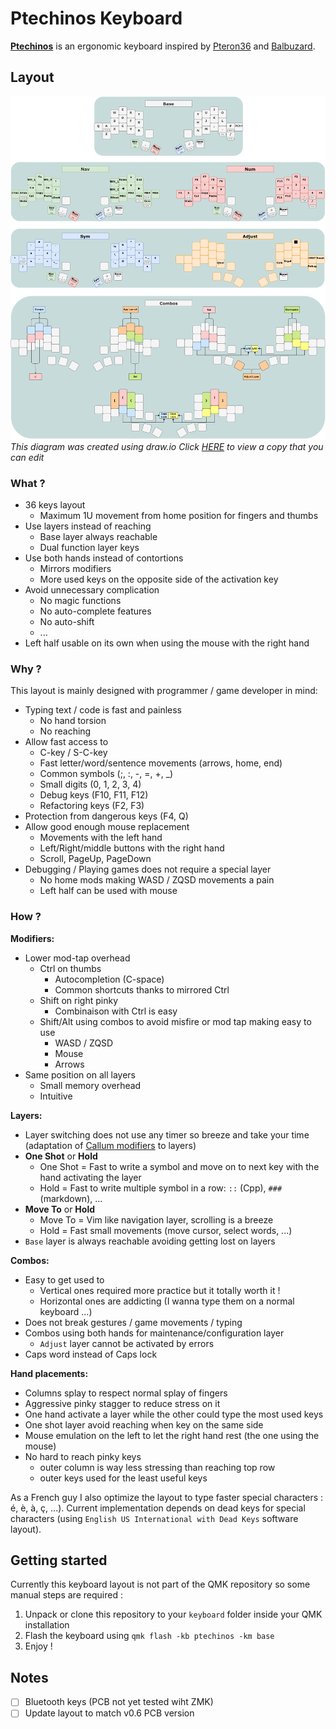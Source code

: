 # Ptechinos Keyboard

**[Ptechinos](https://github.com/JeremyBois/Ptechinos)** is an ergonomic keyboard inspired by [Pteron36](https://github.com/harshitgoel96/pteron36-split-keyboard) and [Balbuzard](https://github.com/brow/balbuzard).


## Layout

![Ptechinos layout](./layout.svg?sanitize=true)
*This diagram was created using draw.io*
*Click [HERE](https://viewer.diagrams.net/?tags=%7B%7D&highlight=0000ff&edit=_blank&layers=1&nav=1&title=Ptechinos.drawio#R7V1bk9pIsv4t54HYc04EDlXp%2FthXe3Ztz6zbsx7vy4YA0c2Yhl6gbff%2B%2BpVAJaTKkpCgVFmiqydi3AgkWvoyszK%2FvNTAvnr8%2BXYVPT18WE7i%2BYBak58D%2B3pAKbGDMPknPfKyO%2BL42YH71WySfWh%2F4G72nzg7aGVHn2eTeF364Ga5nG9mT%2BWD4%2BViEY83pWPRarX8Uf7YdDkvf%2BtTdJ99o7U%2FcDeO5jH42JfZZPOwOxpQf3%2F8XTy7f2DfTLzs%2Fh4j9uHswuuHaLL8UThk3wzsq9Vyudn99vjzKp6nD489l915txXv5n%2FYKl5smpzw9Z%2FT9%2Fbb6PPvf%2F3w9vvV8%2BJvi69%2FDLOrfI%2Fmz9kNZ3%2Fs5oU9gdXyeTGJ04uQgX3542G2ie%2BeonH67o8E8%2BTYw%2BZxnr09XS42GYiEpq9n8%2FnVcr5cba9lXwXXl9eXyfH1ZrX8FrN3FstFcsYlvCP258WrTfyzcCi7w7fx8jHerF6Sj2TvDm07e9wvTI5I%2BMbdHfqxB5C4jr07%2BFBAz7cs9tkok5v7%2FCv2jzb5JXu6LZ40PbMnzfSY6TUBz9hnUBQfMQ2tjh6wfWYPGIiyx2xpWY6VPmTn3B%2By7VHRQ6YqH7ILHvLfwVM%2B8Fyj9dNuNZzOfqZYlB60k72%2BjR5n8%2FS%2B%2FxGvJtEiYh%2FLvoVAPKZu%2Bl9yvAxyGZ3kc972J7te4fjuJz2DLYZW8iKFa5YsuRfz2f0iObZZPnVio4hvAWxF6uN0BawHgL0wwB4DLCGaIesDZL8YZI9C1uWQtaDzphTZACB7Y5A9CtmwjGyIrLIhAPbOACtFZR1klWXcQQHaawOtDJ0lNrLSEkhY%2FNNAK8OFyhk3NGghQ%2FKHgVaKQQ6wDTLkZq4MtFIMMnbgQ0SMkDffpE%2FkKVok74zn0Xr3rd6%2Fn1Oy%2B3K0%2FLl%2FURICdjB9yMP1FtwkQraI8%2FRz%2B9H9Sd799t8bOkj8yAubfWdyD7uvzd4%2FVchWy020mS1TDIkrX%2BiqxawsjlVCJ5azkihKEDqbrbpsqWD2BU3oIEP21diTY6B1Pc6eMFONBi3kyH430B4DrWdpxqQQSJL9YqA9ClpHLyqFQJLsnUFWij12se0xpMn%2BaqCVYo%2BxaTIKabK%2FGWhl2GN0moxCmuyjgVaKQQ6RDTKFNNkHA60Ug4xNk1FRCZMhyuSYZGyijELOQjFRFtwOghsFRNlQR6ZM0WrB6oJ1YcoopFM4qTsoU8kjEctUIgRxU3Hag5Q%2B%2FwZFgVWispMoatVA3V6EykIogTClZePjQdtDRcWxdmdiAKkXhtxk9v0kKZAmTncvj5XSlB%2Fe%2FrUqZawsS5MoDqZjoSyNg3g0FRg0CeI0DMo1qj7j4%2FHkCRI%2BF5M%2Fn9cbZYpft2ZMY28sBGnihyNLUlLEt7UDBVI1OxN98tJecviKC%2Bl95rKkv6%2B%2FxZvxQ%2FbiMJKicu%2BGprpw3Nr%2BVC7pvKQkVmU8W9x%2FTt%2B8HrqSFn2uzJhic3Y2JHaYCU0fyJFW2hrnj31%2FkK26wJp%2FjL4XzPbuaxX7BjUmYuLGwcQRCVpAR%2FZW0Dqw23aAbSJsUb%2BXHD%2Fg4%2FOjPuv0NBjH4iVgFLiOCyVE%2FnqgAdiQKdpqpbxIzxoITPpRcV4DhaxZhirKILow9tTVzdgLSKNbaxDeDkJnEPgnw13E1z0aXzXs0eNsMkn%2FAilFL1wMRy1soAWVVhnQ3uDyanBzO7gMUpJHIuL0kC93Toi7fEUsOuLQoX9%2FtVnNa1bUBi2XzR14pvaiBZahG2VAjJPnHq%2FqEJpHo3h%2BuVxN4hXXx8khn0tEHedXLsuToe98kZug21a0fLOCJfmtttCLN%2Bjz6A9lwe%2FavmbwQ1f9k9TF%2FNWkgqhdtuvohXCsm7wA7WcD7VHQ8h3e2OWrDvTGpTpkrwhaXmuxy6Uc6H%2B%2FNdBK0VrsGNqBufl%2FGGilaC12TY0DE%2BCnFzu8Tmh5rcWuhHNgUvtXA%2B0x0OaTpbTxkGF%2B%2Bb2BVgq06G4UJLXeGGilQIu91rqQsfrNQHsMtD6XfECvXnVPThwT%2B0ABWdPShMoLfdqxoxVFB41S00Y4mwgn3xKBLpyQTxucH%2B2ipteftzzoY2FcUVNES4tRWXL6MJtu2pcpvZI0iwxpYknrPGZEzqq4AhLveWawluGOhmWsKev3R8O6uuPmZMvx6WJuDIdCw5HzimjCBHnEq8%2FRSKqTIaF87oCTkRfTqfEUh3wRlWthexOQM7wwMB6CkQa6wQj5wS%2Fv%2FiWXIjxDGLmeWMfGJowgF1goaSRsgR0vJ3Gj1ZrWjYlLrkgLS%2Fbuoh3wAGcoN1yjvEOR1d%2BDRGNJblK4%2FUHgGFzb2QMf2R54ApaxS3twZeyBFHsg6G9WKzeQAPx9MVkaGNt5dQ42jIIxwc%2BwpdigWGfEXYJtxCHFdrV8ejEwtrKp6CGWB9mzJMTSZRZrFzACskwCroQtjWypdJCLpjzIY71LLm20sw5FanEoYgfOXvU8l5IfqzLu1UuZZaDucKijh71C1uvaoNjKAgcUGUUB6dUJYeGdG5TADGPzFb6Ah2rLUbg6cBTHN%2FbrKiq87camKHxBO%2Bd1vP5mHK82xtulyO6zD5mmD5fEgNjGbKMzFD7kmT5cUgNiG4OKzk%2F41RtPFSt8S6NwOq8Bfk0DcvjpZi6bN4UmEYJ6LzMgRyLihPCIY6%2FGMJRKAuJPxpLX6i3h6vfR2axAEEal88q9VHcNlrVYcgV26PxyAOMcUJqR%2FHJhcG2no9hUB2PNTti%2BoLATgTe4IIOOdiI4c8HgFT7AVngYTP0WrTcmo9ROwdGD4gDGU%2B8NQdVaH9EZqgBGQTeLiUGxltzgQll8j1iwbUsnntP55Yh4KNEdJ5iq%2F3BpG31sAyL%2B4ggz7x8uTXl5LYg21YwxDiBb9OHSNSDWgsgn4LBBDCFXdLV87CuIamY6AE3ELvQOq6fJmJkOurdm22wnyzziCYA0KW3NDiE1ZWY6yHLEOKzZEFw0rDucBqPZTAcpQlMWyFs3%2FU8bw8EoMDRhgpTXrS7%2BYL6D1QFXIt%2FPSo0%2FmFfPauMPQrrLQFgLoUt1gxCSXbeewbAWQ6%2BMITphGUKW61bu3mNnh6FncRhit5eEkOQyathODbHJ5hBSXEYL22khdqMAsSDDpdEwA01hBE4NNsVFLMhx6TPMQFcUOXuKnvchzDroOcxAUxh5m4oeYRCrmjZqWr3WgFhy6lr5rMGF3VXJG78dppyG3py%2BrNuJsSh3VQXqarIcPimPDHUDyFUqljoBv8RK6I3tEKMYskZJXQqa871wSigaEOtATJwfDkVsfoJYApKJGhTrUXQ5FLEZCmJBmsnY03b2FLtenFiQZjLmtKU5xeaZiAWJJmNNW1pTdKaJQKbplhhdbGVP0ev9CYFE0y0xytjOouIzTQyyEkVxZWBsZVPxmSZSzTQVhk7cvTx2NI2iQAUNbb6s6HguaBLFwbSBAHjjIB5NmwnAOrmr2eL%2Bc%2FrieujKEYmA9VtkEuGxwA9PIqoHlSjiHoPbQXCjgHsc6kg%2BKnILWOGaNuQjgbTVx%2Bi7TLh56yKhbr66Up6zO0jWxeMTVD6sfVYMs6BTsDTzSKL%2FoHC6UbOZNlU6LwFp3%2BaQxp51Q4hg5u85jTdChzyk2kEOqbKPz6c3OxVsuEQXMY8RqqMCPYy4zxlxfBeRCV5x9sJuM2sO6VfXw8JntmXAz%2BWJPRZ5Y7UhEApjRgM%2FD%2F9QFv4hN8lSA%2FwFdQKBVM%2Ft7JgfzynbcPwEMxWUCYQGxFoQuWYi%2FFoPCqMpo4jtFBE9NUlhnGT0sJ0eotcIUBj46DRUTlccOV3ET2oxzStx3wbC5qqIn15mrnDRr9FlfJWmIBIrLKcl8b1TGxYJGBBbgoju2TBKugDiG6kgSiD%2FNAcRf0m0IdmjyyA5XUHMrZc2VR62gLExKB5Aka%2Bcw0dRsGEI1WXHgdYwqumygsqI3mlrC1LgZppcTyaMkRw%2BXcbJERsSSAjz5OhZom2FHNrYA%2BWIDammc50od37iBIwH258RT5wEjNcVHVzq0qbWRSGvBCSHNudWBOwaaG6FA4mvgWdt62mtwYUuk5F0xZOG2uEpGDpsa7MPla4wcg0WvotdK8VyHKX1WhcuU1sYuXYn30HXRkGfzJU9uDDrZEuFDNEVEnJhQwNiO3UM0NVRQIX5unQfagsj7%2BN46DAKqLBsiTQwNjWpgY1uUiED9S8DYiuTqkG8UU0smZlzZzJzbsjRmaGF3Q%2FoiCqudJmIr6nxINwmV76HXXTlCrgn6kWP6Q3v%2Fm8QrUOUWhyiLnbZhwvZp%2F83GNZiyPXp4HMWroB6ck2Q1Mq2Bha6ba1gnnRp9NAUSGBSQ3STComnvxgMW5lUts8uHoaiEiwwLukvhaxbJ1OTzhp1YILR2%2BxcAU3Fvs2g2Mz%2BBug9Ba5gIEmBhzBgNjfEAfpkZbearcKfW6cX%2Fh0NJSkJRGijBzsiIsmMrVPFXypyDVjlhDb8pQeZrwS80xt%2Fa0YP1dZPVolAgyrdahHgQLe2P5U48yLXif0hvAFCj9M9yJiZAYanwrwnsfTBWcCqdTXB0Dsa4dbj7I4y7HmhtQyoA87HdLFHknoC5u2cJhiiQ55vy6AP5NXDjwvRw3aoYddhhcSoojejDodOedYdfljhwTjTzLrratQhKE9grW1o7TEejCoN%2FJ2NOsyHDWiDvy8obDBk4SGfneucx2%2FC8GFsNvAMgX8ARq7FzfewvTPWLcmnwnWZl6ctkrxCojdh%2BKJtZ3QZZaEtjHzPqYWukKJwySyP7bQRv37fF1Y1sBSH6SA%2BTjsFoyIUwyrqrjFGthZGyrGQ%2BJW4Pixb%2BB%2BDYSsM0Uv%2FfFG1gi4D2HqCIn4BkS8oMXBvzPrYCE6bcnCilxAFAm4nxZIOLkyRfD2WfIUmPpYCgidlBuSmYxUCqaYfECgl%2Bh7fbJ64GY7Yw%2FlmNuvczEMg7NmIgTCy3bUkLkZr6Z2JLSrxWmdceXGZxp44qTvxw5ElyUI4vBeGb%2BqF41MNpI0hdfXzxISV%2BQbS5pDyHeHorEUgrM83kDbfWYXvX0SfWx0IK%2BwNpMdrKTovFdbMbTCQHqOl6B2qoSASNpCe4h6hx8ShMCY2kB5tePGp5FBU%2F2AgPd7w4gcxoaAWYt8XIndw89nBGfrcOoo%2B0ioUMEe7Js%2BLm046P84PVGIR3cLSUEAe7VC9lFtEeIZguroFpKGQNqpv%2BY4fl3%2FOBP3be0sddtXCfdbiwRtw%2FLlZoYCBygz4BYN4tNpWnTKAE%2BNgh9xvBvQ2Bh6f0RCQVOloWW9w6Zll%2B0hLj01q5LOEqtoyGySFaUVSOHmIsV5TuvohJcDgY0%2FpSjAGQnKzul%2FCXj2DY50NRydHqGX4LskWHJ0doZZiwuuEyRkMogOlWjlgamrufJuDFHtWArWEsxI6g%2FSUyRh6QhrymQZ8SE251Im0ND%2BxFpvxolb1btMZSbKZbTjf%2Be385ekh8YqtyXNKokSrKEFwO3N6lR79fTEbLyfpb7lw7GfoFZgUT%2FyJVfy02rXtrpMHHW2LOgUfW788jra%2BubX9qnmUPrLoeZO%2BmC028WI927DuX8H5hbF%2BrJ5yf3AebwtB9x%2BBRNFiOZw9RvfxcHf7cXrnNayRV6QUcj7B8EitFYjv3cFOBFDLFKdJtonYJBG1BNTgXpXl7j5zfnDyFcHYTC%2B1BJyf0dATNBSfAmCcRAHSv%2F%2BIV1JhPDsqB2gmOiVHICXHcjDXho1vOiNRt5CCCPi5DFWTRG8JJrovRETEnLGyLTDUYLWETNzNp7vPBsdaHAnPqKKT5ATSb5%2FidbwxQNYDyaci8YGEpNt1PHq%2B1wPIBr3lmmgkduk9JfqSPyjTv%2BWNy7K5cVmE2ujRir49iz0Hm4b6gQ1DlXhyH7OHvlxtHpb3y0U0v9kf5R73n8%2BPTxmW6ePbn%2FJ%2BuZ2Kvv1MvNm8ZB%2BKnjfLsnjEP2ebP9LT37jZq6%2FZxdLfr38WX7ywF4vk%2FgsnpS%2B%2FsuulL%2FanbV%2Bx89abaLW5WK22cGdTIrbHbmfpo8vOmLBPbDMis%2FHuYPYRwk7JbsjevVt4tV4%2Br8bxb%2FFqlsAUr%2B52Q%2BKzqydn3scbwZt72f2SiQOpE7zdl9SByxyA3TfWfNJm6bEU%2B1pRXsXzaDP7Hpf%2BEpFYbk9NnmL0UvjA03K22KwLV%2F4tPVDUEN4csnGCt1VnEF6nuDOSX3Z%2FxV5J8ts5QW8oZOZ0MZKnuqvjcexOpyI7ant2aE9kGUOXB85D3sVqr1l9M4a9M2rHWu9TjCFFNoYi22W9CazQpXb2f5fTCMJdM3vKu8tw0i7FqgkoTWPVWlk1wls1F9vFo%2BfcZDseiwPybpcqir3hIqVqqw5PCdIYRgeCtBwxVcEY0NQQXVP1rTs8u8jbRwdb3wFufQcbmGvBAEbFYBsCVZUZx%2BfUqAICld92TjL4p%2B6DrWZu7zAs75NIbHYNPOz1LcLrt6ITN%2BDcNR95v5h8hm%2Fv6CLDnR%2BmixgRfZguYgE%2BMnee5%2B2aUucUaJQS5pw92B5YyCRyDUPtItd8pIc%2BxLlNjSU8X0to41nCE8VSX%2BazH6aG2rypQWezbX2Jz5PZ7MPRV5UP3oWDnZfv4WF9vnxoE%2BnoEGvehcBPaNi9oUPHk3gUjHpgq9HzGbZhPRWRIRR7b%2Flc%2BgzWXYd7%2BNkM25Ccimw4dbAJbXZlRcmMoW29VqfM57C3sXfOzoVPFfY6ZrIUGXluy0ANMlkOBeBfLR9HyzWAfP8g02d0QADq4OQmnIngOC5k3gvK6VDZXHcWsQQTwIX7O9rdYaWA6KphN2q3%2BqwHe6fi0niQ7hQUWGd0dsRRwIQVrHMH63JT24y7LifLkqUd9oqZsRPmiPbLAx%2ByLbRzD9zDHmvgqGXGThkw2i%2BsCZtppxHWChizgk3vItjqiVFn7q1G0VYAoO1HEr13yXCE7jMno8z06j4rq0DTdrPWXb0EtHpq2tXr6Ets9qT%2FjfjadfW6ChjMV8lWDwno1kevyXUVUJavsjwEajZ%2BzYALKUoDdjeajV8M5PanmK9vZhxoNnqG2dW3yq%2FvYAPNRi8dceGo%2BX4EvqZ6%2FHDgy6SrP300oL3iYB%2BNX3tCR7Gq25uCSV2L2%2FmUngaham8KJnUtguUx1SBIMYWRqrDG92T05Q%2F7jbXNN7fiT3nwDK3YEdaguB0fa31Zxa6wVjPBA%2Bo1%2BlwmT19Ssd96zW3LRFwX2zXzDKXYVTmzfljDirn%2FbQuuvHBY3kDEx9lksiXEgOTJcLEtDkfHb4Zj0B2O%2FaE9%2Bq6zIbrO9oYO6RvWHo%2B1Qrfr9%2FjXd7%2FcP719%2FvowDp6%2FPW%2Fol%2BmQUoBkmxyAVNKfvSOX9K%2BE7TCHznjJIocufIpsBzRsCp03JWxn1SoK3WHwV5zQEYXu9Yaay6u3NKNbef8A38%2FzBbSMf43j6cklyTv19DzCe3oNp0d05%2Bn5kHT5P%2BOxH8KR71XC99h9Q6h0Y31dn7e%2BrHkJy4tjRWI98uJyt%2B1r2aWT78X5gjl64qfoauHFeXyj8yEvzuXXkPYnZM0P3bp9fn9ov%2BQnCLRz%2B4CzgB4%2Bsg1Ke2R41IWPvtMzw8OvawfDR8%2BvPaErO9KfIlVN7QjvrGoQPprG%2Bo6y%2Brw34bL2QzysTWN9R4EJTCVgTzPyBakEvzW8r44WyhHRiBYSkLYuEpJyK5s7RRKkfFQiKU75EACa9j67OrJAMC9A65QPL16HfHabLwdqf4IasqA3Jb265oj4JUQlWSDGlEmS%2Fpj2zPGDNX4KGekKrE32oaPgnR8fo4Fe94fY7RfWPgje0YmaoD%2FkW8%2BwBllFfKzPdx8Y3PYLqNfoNZ%2BBAlLObJ47SFtvQNIkxMZe7fTLV7zXgBOEHPjM6uOBr3bX7Fe82YDL9traa76PDb4CluV1D7B3gcY72OFaqICGMQPsU26WaAe9goZqM%2Bc69fI87Rb6UAEj15GHP429bR04wH7ihyPLAtgriuI4Tz60sB35UMl%2BNN048gzjA458jrii5nlu%2BQ5tbGI9VLv9jFR%2Fva0eq8E45PzyEH12VQiJtwSk%2BKxdcWv7U7tWF0VrvRud%2BD6ebthfvTvyeVuQMHQlyQav%2Fxa6C6eWqOvAwuul%2FR7npYcW9oYkYX83o9ETYt%2FjF3GKDbGQdJtvdmZskbwzzuxxcvjfz8v0jdHy5%2F5FCX12MEVnuN6ieJF8gNCnn9uP7k%2Fy7rf%2F3tBBaA0ubPadyU3svjZ7v8swgKoLAXGJ%2FmFYdivcAN2wQLbv7uWx24jgeLgnURxMG0QE3jiIR9NmxqQTHyEoz1Jj9XFoONuWkOCTbV2cGusS3A6CGwXW5RVnEwgtix26ebEtSC7qHLVQvKhFrv0hXPWf23D0QIeSIKQat8ZgMvvODMHH6HvBRBTe6DJ%2BOWE9cuNg4oiEI6Aj%2BzgGuhN5ABvnaiAQQmISCMTzY%2FcCIdFDmQbjWBzujALXcY8Kd7qRCK4WXAMXBbKY7682qzlAuvwAD%2BDefG1g4Fs1i0CUATNOHny8EiCWNw7No1E8v1yuJvGKXSjbXoRbLvZlKDU%2BRjl26iAS8QiMf20B%2FGysSAfwQ4LTwM%2FDP5SFP7ED3fCHJObNehw9QWcxucUNh3JlY01VY05zJEUCVm59Ky8JEnQzP4dlii0fppg8ATp2d8bZzP%2FsJmZzWKfEfsR%2B2s2IvBT3Zhpjz9B2qY5o69tX2e%2B9O12PQ5t4LjraRMgEGrRPRtuzeLRdfN0mkIAzaHei29TSQLcpALPt9p2a79fJbaxZ2HazNkV3cMqDTQQjISs2x8xcYezRbNRm8pYbnAPbY3rOoVO6mdyQP1wNrVCn84XlVaSAtSXUYG0xfb%2BqogRfJdri4TanLS2WzKVFt7GeNpvWeXBEkKfF0uHynAMLCqoWjoBvU%2BNO6GrZ6E2zuaYDf6CT6qh0UsWGxMwaq5F4wRbtGhsSj1%2BoDhoSfpeS1iewoYMdW57ebG2mqeUBDqsORCdRW0WtYyGaojY4fuqsTQJ89E1So6NmKbatTB6c%2BjY%2B2vomNfo9r4RYhIdbg6wG1Ter0Xe4XR5uDdIalGoLd7%2FTGsCWJ2s3Pto2ALNtWuPP58enQqJA8yzHNq%2BRxDVbycnqxrbHbmfpo2OZEPaJbevGbLw7mH2EDMrpEXsAkifbaPS3eDVLYIpXd7sq0%2BzquwBU8ObeVn3JxIGcFvJSwZY4FYkXPYJeYtm8RbTrg9jEhlq1Z3QUxVIRQa%2FFIih33wV5DTTAt9Ehq0tdY%2F7O1%2FwJGD%2FNzR8I93Q1f%2F0h8XQ1h8D31yDtTE0psiIeh7oa%2BP6GtVPm6%2BAnB3H2Dj1yA%2BJjcoqneAqN9yGyO3EURJ4AeRMWfrjaMup7TJ7YRTOna3edGpchCMpXDrgru1wbUuav8dc93bc5lJ8M2yY0wQlqEpq0P3S4nhukQl9Ih4wma%2FjSIzQsBoa5TWwXGloHbG5BxmhvQkVeaq9lB5FsAmXXFj%2FgdcBhvUOSDXEQOnylsp1t%2F1a5ZLj0wCkdmVb28Hs5YVXmppnyJqyGnJjZDsE3tVQtzDpWj6gavsoNytahesRWMkdZ31ms3W%2BLEAKt1yD1aKsdrSzRtPdrOL7nORqCr7j%2B3Dsd7X5wT77NV4d6FB9ttekCesh6nw3aIT%2FORAu0T6Ma5UbO7HcTOSuPnDNm8XwiZyvsT%2BSsdp%2B5LgLn6lAZZao5oK91CJz1pZ77XauZ7x2mUyE2u7KGaPfbi%2FL4pl0duiyc05o5FQ4cKfopFPgpnCt3dOFalbtDgrI3lflbe1eqqUfWwvlBm2QimjvCia5lv%2FFtx%2FX80CLUdpplc%2BF1edKAhP4bByakD2SfW3e9eiA5oe3kFUcBa33ek1d42dWhItjRd%2FJKz10qMI1TAxrS6c0YjL65VEC3lVbAVaDdm6rlvqENdFuD8lbnfIuZsftW%2BXSiFtHx%2BVYz6wa3Wj9NXIh7WnXeqeV4R85Ms8NSyPvGspwDYe%2F2VR71Dk6udHaQK51blw0TvpT%2B4FgjLzjxBLaxd8fho77cbV%2FKhoFd0sDHdA1J2xHchO8N16FK3NV3CHjf4QYtczrA3R%2FOTxbcasaaCbRb6WDeCrhhZerF01Ny4H30vBg%2FAKhP2D4pT3vrvH0S5YfPiXZP8l0IUXe7J7mQwbuY%2FPm83mxRekme4GsDKSAcSI4FQWLb1yoCCRJvl9H423r7WCTikzf764wPsQjHlqXNntDUKdYjIVvG7xn6ORo13DP0RC3bpqt0RtGDIIoqL9VuJecKOTAeRK12J%2B%2B9MFkShGmY%2BzB1NtsjSmUpBDDoMhqpnnDrRfVtsczk2LLjSsFrUJ6iqDZ3mAvonqMJyhdpOrdgCJzPPPiWXOcL%2F2j2TdV%2FG%2B9zHXGGp6JoxTuNNzdabbQ6FV4wmqOhKsJLkZA3EKyBSXJpGfymM9JqyEJex3B773OPrKgDGjTw%2FSiP6mBxjzRGvbO6VamrakGvlLuDyVRqNx4wyUQOOZtKXT43esCg0aDeAnZlz%2FSdSt082W%2F0TJaeMW6qP3rGT1XTVc9gsfNltIaU7DlN27C2PwLHZV9IVUyrrXeK8D6ebthfvTvyeWtGhm6daLdo5A7Kg1lcRtCj5b48YWn0lq17EnKC89kiHrK%2FbcsKvtk10QBScE%2F6PfHHtizgYcLRq%2BIby9RmxXV%2BFP7IxXL1GM23p1rcl%2FgVX%2FJhmdiN7ItGK8FdNWE4%2B3O7w97dGX%2Bxd8v55MBNCHEU3BYQ2LIQn2w3K8fV0AMmsqISIPclOOsY0JF93KSaTszfkHBzzN1sdCei%2FRM2C5yz%2FeMv9mtyP%2BuH5FDf9d9YsDoLJjyxE5sGpkRINmqjwHVcSx%2BjxiX1PMvDtmnVSX5j0%2FplEYxNMzYNxaaV5wKENuTXFdu0VjUvTSVKJ0UxNkubOzA2q4c2y2cpOH38MGHvl7FZGt6IsVl1NqsrCyVtEn9mog41wYyDeDRFNFFB4GtmonxhH6MJFXtoAIwJMyZMhQnTzYIJW3NbWTBjv3S4EWO%2FjP1SESVqRmyx%2FvfX44GZAgxj%2F7Sxf6%2BuAKNMkoWWjW3%2FhJNYjf0z9k%2F7OzP2r2%2F2j7rl%2Blvqops%2FCfW39OzNn9GmXfR09MaDUJs6HCXq%2BtppmYQqT6NlRst00jL9ekl8CXWHRsuMlumkZYRr2cPvWPCrK%2BGMlhkt66WW8WuZBrRUde2W0TKjZb3UMsInvxRq2b9u%2F3m1%2BfH47a9%2FDv9x%2Bcsv76P%2FRMuhKHV%2FIugSMpn9m6Lt%2BmUnhbiOurSmEFlRUtMgKwNZwaQjpcgK0jXudVtwJWHJ5jRL2bEin2gFJE8Cjh4%2FlcwJm9neoCscRbyz0dAjUgr8TBd02yviOg2yMpBVaHvfffgcuZ%2B%2FRn98%2BPvL5uvq8u2X53dCf8mkygcmVa79nZlUeX0QKa6ePCZ%2BjFbjwkA8Ga4L11enkgEV71kHrODH50eZQMsqiU2XvGAcb%2BfS6949mY%2BMZjlbtvhhoSyKIAt27DhboZMJNIX72tyB6ffuYb%2B3dhYL7iImsFh3L49VAiRPEqQ1dSSoT6I4mI4h6tp1djh81RG2PFQXNpsVTK8bMStY3QpmWs%2FO1EBBovD9xXwDID5lP4lx7E7TZ67zfhIBOyXfm8QT7fFmC6CRsZ9E7b7sHWKTD3PXGhu3GTZUJTaNFvar6GndYP3YHXq%2FHH9r6BaeuzY6%2FKZDbihg3W2VeFe3aOiNdy803HHsBnj73eD96fvHd3eXd2%2FHl8HD%2B%2B%2Fe9Pbee6nJsqT33sTlI1aFz3f3MJsW3eXdBSuQL%2FszBxyt5rsvMGfLEggMS9A1F5h5NIrnl8vVJF5x7hiXvMuTetXpvgrREQhYdYkTLQ%2BuJKHfaCEnXkfCVE1jGmHSXZhcWh7Xlb%2FGEqZqhskIk%2B7CNMw3Y2fSxJxWLGmqdmONNPVAmsq1vIEDs7KSpCl5uVqm8ObvvU1gefiwnMTpJ%2F4L) to view a copy that you can edit*


### What ?

  - 36 keys layout
    - Maximum 1U movement from home position for fingers and thumbs
  - Use layers instead of reaching
    - Base layer always reachable
    - Dual function layer keys
  - Use both hands instead of contortions
    - Mirrors modifiers
    - More used keys on the opposite side of the activation key
  - Avoid unnecessary complication
    - No magic functions
    - No auto-complete features
    - No auto-shift
    - ...
  - Left half usable on its own when using the mouse with the right hand


### Why ?

This layout is mainly designed with programmer / game developer in mind:

  - Typing text / code is fast and painless
    - No hand torsion
    - No reaching
  - Allow fast access to
    - C-key / S-C-key
    - Fast letter/word/sentence movements (arrows, home, end)
    - Common symbols (;, :, -, =, +, _)
    - Small digits (0, 1, 2, 3, 4)
    - Debug keys (F10, F11, F12)
    - Refactoring keys (F2, F3)
  - Protection from dangerous keys (F4, Q)
  - Allow good enough mouse replacement
    - Movements with the left hand
    - Left/Right/middle buttons with the right hand
    - Scroll, PageUp, PageDown
  - Debugging / Playing games does not require a special layer
    - No home mods making WASD / ZQSD movements a pain
    - Left half can be used with mouse

### How ?
**Modifiers:**
  - Lower mod-tap overhead
    - Ctrl on thumbs
      - Autocompletion (C-space)
      - Common shortcuts thanks to mirrored Ctrl
    - Shift on right pinky
      - Combinaison with Ctrl is easy
    - Shift/Alt using combos to avoid misfire or mod tap making easy to use
      - WASD / ZQSD
      - Mouse
      - Arrows
  - Same position on all layers
    - Small memory overhead
    - Intuitive


**Layers:**
  - Layer switching does not use any timer so breeze and take your time (adaptation of [Callum modifiers](https://github.com/callum-oakley/qmk_firmware/tree/master/users/callum) to layers)
  - **One Shot** or **Hold**
    - One Shot = Fast to write a symbol and move on to next key with the hand activating the layer
    - Hold = Fast to write multiple symbol in a row: `::` (Cpp), `###` (markdown), ...
  - **Move To** or **Hold**
    - Move To = Vim like navigation layer, scrolling is a breeze
    - Hold = Fast small movements (move cursor, select words, ...)
  - `Base` layer is always reachable avoiding getting lost on layers


**Combos:**
  - Easy to get used to
    - Vertical ones required more practice but it totally worth it !
    - Horizontal ones are addicting (I wanna type them on a normal keyboard ...)
  - Does not break gestures / game movements / typing
  - Combos using both hands for maintenance/configuration layer
    - `Adjust` layer cannot be activated by errors
  - Caps word instead of Caps lock


**Hand placements:**
  - Columns splay to respect normal splay of fingers
  - Aggressive pinky stagger to reduce stress on it
  - One hand activate a layer while the other could type the most used keys
  - One shot layer avoid reaching when key on the same side
  - Mouse emulation on the left to let the right hand rest (the one using the mouse)
  - No hard to reach pinky keys
    - outer column is way less stressing than reaching top row
    - outer keys used for the least useful keys


As a French guy I also optimize the layout to type faster special characters : é, è, à, ç, ...). Current implementation depends on dead keys for special characters (using `English US International with Dead Keys` software layout).



## Getting started
Currently this keyboard layout is not part of the QMK repository so some manual steps are required :

  1. Unpack or clone this repository to your `keyboard` folder inside your QMK installation
  2. Flash the keyboard using `qmk flash -kb ptechinos -km base`
  3. Enjoy !


## Notes

  - [ ] Bluetooth keys (PCB not yet tested wiht ZMK)
  - [ ] Update layout to match v0.6 PCB version
